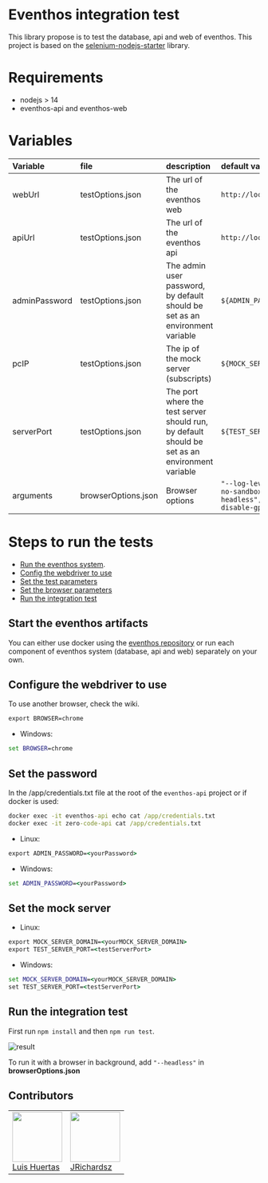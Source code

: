 # Eventhos integration test

This library propose is to test the database, api and web of eventhos. This project is based on the [selenium-nodejs-starter](https://github.com/usil/selenium-nodejs-starter) library.

# Requirements

- nodejs > 14
- eventhos-api and eventhos-web

# Variables

| Variable  | file | description | default value |
| :-- | :-- | :-- | :-- |
| webUrl        | testOptions.json | The url of the eventhos web| `http://localhost:2110` |
| apiUrl        | testOptions.json |  The url of the eventhos api | `http://localhost:2109` |
| adminPassword | testOptions.json |  The admin user password, by default should be set as an environment variable  | `${ADMIN_PASSWORD}`     |
| pcIP          | testOptions.json |  The ip of the mock server (subscripts) | `${MOCK_SERVER_DOMAIN}`              |
| serverPort    | testOptions.json |  The port where the test server should run, by default should be set as an environment variable | `${TEST_SERVER_PORT}`   |
| arguments    | browserOptions.json | Browser options | `"--log-level=1", "--no-sandbox", "--headless", "--disable-gpu"`   |

# Steps to run the tests

- [Run the eventhos system](#running-the-eventhos-system).
- [Config the webdriver to use](#config-the-webdriver-to-use)
- [Set the test parameters](#variables-table)
- [Set the browser parameters](#json-example)
- [Run the integration test](#run-the-integration-test)

## Start the eventhos artifacts

You can either use docker using the [eventhos repository](https://github.com/usil/eventhos) or run each component of eventhos system (database, api and web) separately on your own.

## Configure the webdriver to use

To use another browser, check the wiki.

```cmd
export BROWSER=chrome
```

- Windows:

```cmd
set BROWSER=chrome
```

## Set the password

In the /app/credentials.txt file at the root of the `eventhos-api` project or if docker is used:

```cmd
docker exec -it eventhos-api echo cat /app/credentials.txt
docker exec -it zero-code-api cat /app/credentials.txt
```

- Linux:

```cmd
export ADMIN_PASSWORD=<yourPassword>
```

- Windows:

```cmd
set ADMIN_PASSWORD=<yourPassword>
```

## Set the mock server

- Linux:

```cmd
export MOCK_SERVER_DOMAIN=<yourMOCK_SERVER_DOMAIN>
export TEST_SERVER_PORT=<testServerPort>
```

- Windows:

```cmd
set MOCK_SERVER_DOMAIN=<yourMOCK_SERVER_DOMAIN>
set TEST_SERVER_PORT=<testServerPort>
```

## Run the integration test

First run `npm install` and then `npm run test`.

![result](https://i.ibb.co/1QHykGN/test-Result.jpg)

To run it with a browser in background, add `"--headless"` in **browserOptions.json**

## Contributors

<table>
  <tbody>
    <td>
      <img src="https://i.ibb.co/88Tp6n5/Recurso-7.png" width="100px;"/>
      <br />
      <label><a href="https://github.com/TacEtarip">Luis Huertas</a></label>
      <br />
    </td>
    <td>
      <img src="https://avatars0.githubusercontent.com/u/3322836?s=460&v=4" width="100px;"/>
      <br />
      <label><a href="http://jrichardsz.github.io/">JRichardsz</a></label>
      <br />
    </td>
  </tbody>
</table>
